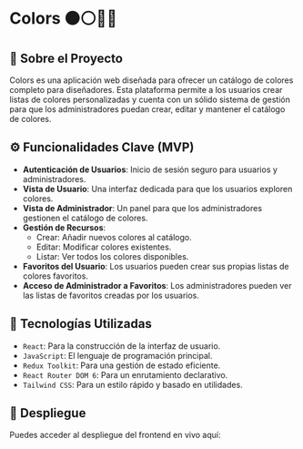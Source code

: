 # Colors ⚫⚪🔴🔵

## 📌 Sobre el Proyecto

Colors es una aplicación web diseñada para ofrecer un catálogo de colores completo para diseñadores. Esta plataforma permite a los usuarios crear listas de colores personalizadas y cuenta con un sólido sistema de gestión para que los administradores puedan crear, editar y mantener el catálogo de colores.

## ⚙️ Funcionalidades Clave (MVP)

- **Autenticación de Usuarios**: Inicio de sesión seguro para usuarios y administradores.
- **Vista de Usuario**: Una interfaz dedicada para que los usuarios exploren colores.
- **Vista de Administrador**: Un panel para que los administradores gestionen el catálogo de colores.
- **Gestión de Recursos**:
  - Crear: Añadir nuevos colores al catálogo.
  - Editar: Modificar colores existentes.
  - Listar: Ver todos los colores disponibles.
- **Favoritos del Usuario**: Los usuarios pueden crear sus propias listas de colores favoritos.
- **Acceso de Administrador a Favoritos**: Los administradores pueden ver las listas de favoritos creadas por los usuarios.

## 🔰 Tecnologías Utilizadas

- `React`: Para la construcción de la interfaz de usuario.
- `JavaScript`: El lenguaje de programación principal.
- `Redux Toolkit`: Para una gestión de estado eficiente.
- `React Router DOM 6`: Para un enrutamiento declarativo.
- `Tailwind CSS`: Para un estilo rápido y basado en utilidades.

## 🔗 Despliegue

Puedes acceder al despliegue del frontend en vivo aquí:
